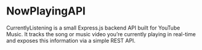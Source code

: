 # NowPlayingAPI
CurrentlyListening is a small Express.js backend API built for YouTube Music. It tracks the song or music video you’re currently playing in real-time and exposes this information via a simple REST API.
